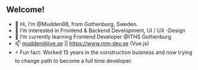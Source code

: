 ## Welcome! 

- 👋 Hi, I’m @Mudden88, from Gothenburg, Sweden. 
- 👀 I’m interested in Frontend & Backend Development, UI / UX -Design
- 🌱 I’m currently learning Frontend Developer @ITHS Gothenburg
- 📫 mudden@live.se || https://www.mm-dev.se (Vue.js)
- ⚡ Fun fact: Worked 15 years in the construction buisness and now trying to change path to become a full time developer. 

